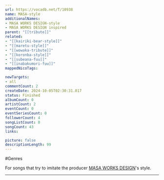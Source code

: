 ```yaml
---
url: https://vocadb.net/T/10938
name: MASA-style
additionalNames: 
- MASA WORKS DESIGN-style
- MASA WORKS DESIGN inspired
parent: "[[tribute]]"
related:
- "[[kairiki-bear-style]]"
- "[[maretu-style]]"
- "[[wowaka-tribute]]"
- "[[koronba-style]]"
- "[[subeana-fuu]]"
- "[[inabakumori-fuu]]"
mappedNicoTags:

newTargets:
- all
commentCount: 2
createDate: 2024-10-05T02:30:31.017
status: Finished
albumCount: 0
artistCount: 2
eventCount: 0
eventSeriesCount: 0
followerCount: 4
songListCount: 0
songCount: 43
links: 

picture: false
descriptionLength: 99
---
```


#Genres

For songs that try to imitate the producer [MASA WORKS DESIGN](https://vocadb.net/Ar/5477)'s style.

---

